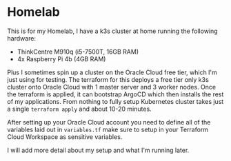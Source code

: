 # Homelab

This is for my Homelab, I have a k3s cluster at home running the following hardware:
- ThinkCentre M910q (i5-7500T, 16GB RAM)
- 4x Raspberry Pi 4b (4GB RAM)

Plus I sometimes spin up a cluster on the Oracle Cloud free tier, which I'm just using for testing. The terraform for this deploys a free tier only k3s cluster onto Oracle Cloud with 1 master server and 3 worker nodes. Once the terraform is applied, it can bootstrap ArgoCD which then installs the rest of my applications. From nothing to fully setup Kubernetes cluster takes just a single `terraform apply` and about 10-20 minutes.

After setting up your Oracle Cloud account you need to define all of the variables laid out in `variables.tf` make sure to setup in your Terraform Cloud Workspace as sensitive variables.

I will add more detail about my setup and what I'm running later.